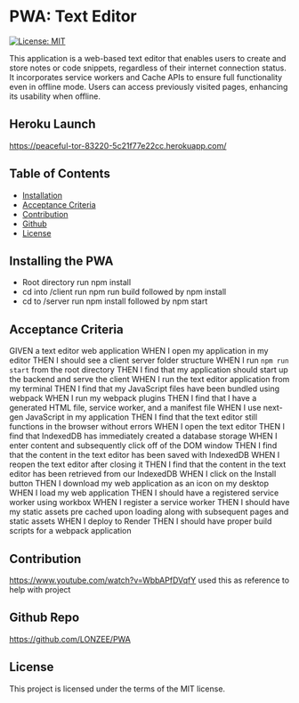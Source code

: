 # PWA: Text Editor

[![License: MIT](https://img.shields.io/badge/License-MIT-yellow.svg)](https://opensource.org/licenses/MIT)

This application is a web-based text editor that enables users to create and store notes or code snippets, regardless of their internet connection status. It incorporates service workers and Cache APIs to ensure full functionality even in offline mode. Users can access previously visited pages, enhancing its usability when offline.

## Heroku Launch 
https://peaceful-tor-83220-5c21f77e22cc.herokuapp.com/


## Table of Contents

* [Installation](#installation)
* [Acceptance Criteria](#asseptance-criteria)
* [Contribution](#contribution)
* [Github](#github-repo)
* [License](#license)

## Installing the PWA

* Root directory run npm install 
* cd into /client run npm run build followed by npm install
* cd to /server run npm install followed by npm start

## Acceptance Criteria

GIVEN a text editor web application
WHEN I open my application in my editor
THEN I should see a client server folder structure
WHEN I run `npm run start` from the root directory
THEN I find that my application should start up the backend and serve the client
WHEN I run the text editor application from my terminal
THEN I find that my JavaScript files have been bundled using webpack
WHEN I run my webpack plugins
THEN I find that I have a generated HTML file, service worker, and a manifest file
WHEN I use next-gen JavaScript in my application
THEN I find that the text editor still functions in the browser without errors
WHEN I open the text editor
THEN I find that IndexedDB has immediately created a database storage
WHEN I enter content and subsequently click off of the DOM window
THEN I find that the content in the text editor has been saved with IndexedDB
WHEN I reopen the text editor after closing it
THEN I find that the content in the text editor has been retrieved from our IndexedDB
WHEN I click on the Install button
THEN I download my web application as an icon on my desktop
WHEN I load my web application
THEN I should have a registered service worker using workbox
WHEN I register a service worker
THEN I should have my static assets pre cached upon loading along with subsequent pages and static assets
WHEN I deploy to Render
THEN I should have proper build scripts for a webpack application

## Contribution 
https://www.youtube.com/watch?v=WbbAPfDVqfY
used this as reference to help with project



## Github Repo

https://github.com/LONZEE/PWA

## License

This project is licensed under the terms of the MIT license.